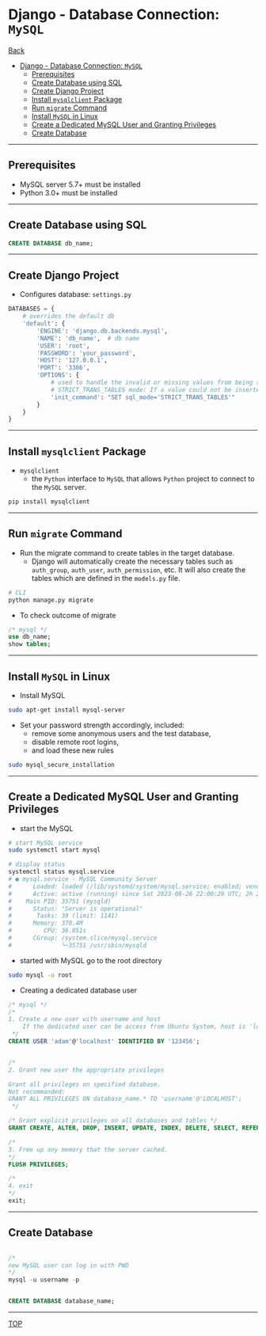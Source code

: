 # Django - Database Connection: `MySQL`

[Back](../index.md)

- [Django - Database Connection: `MySQL`](#django---database-connection-mysql)
  - [Prerequisites](#prerequisites)
  - [Create Database using SQL](#create-database-using-sql)
  - [Create Django Project](#create-django-project)
  - [Install `mysqlclient` Package](#install-mysqlclient-package)
  - [Run `migrate` Command](#run-migrate-command)
  - [Install `MySQL` in Linux](#install-mysql-in-linux)
  - [Create a Dedicated MySQL User and Granting Privileges](#create-a-dedicated-mysql-user-and-granting-privileges)
  - [Create Database](#create-database)


---

## Prerequisites

- MySQL server 5.7+ must be installed
- Python 3.0+ must be installed

---

## Create Database using SQL

```sql
CREATE DATABASE db_name;
```

---

## Create Django Project

- Configures database: `settings.py`

```py
DATABASES = {  
    # overrides the default db
    'default': {  
        'ENGINE': 'django.db.backends.mysql',  
        'NAME': 'db_name',  # db name 
        'USER': 'root',     
        'PASSWORD': 'your_password',  
        'HOST': '127.0.0.1',  
        'PORT': '3306',  
        'OPTIONS': {  
            # used to handle the invalid or missing values from being stored in the database by INSERT and UPDATE statements.
            # STRICT_TRANS_TABLES mode: If a value could not be inserted as given into a transactional table, abort the statement.
            'init_command': "SET sql_mode='STRICT_TRANS_TABLES'"  
        }  
    }  
}  
```

---

## Install `mysqlclient` Package

- `mysqlclient`
  - the `Python` interface to `MySQL` that allows `Python` project to connect to the `MySQL` server.

```sh
pip install mysqlclient
```

---

## Run `migrate` Command

- Run the migrate command to create tables in the target database.
    - Django will automatically create the necessary tables such as `auth_group`, `auth_user`, `auth_permission`, etc. It will also create the tables which are defined in the `models.py` file.


```sh
# CLI
python manage.py migrate  
```

- To check outcome of migrate

```sql
/* mysql */
use db_name;
show tables;
```

---

## Install `MySQL` in Linux

- Install MySQL

```sh
sudo apt-get install mysql-server
```

- Set your password strength accordingly, included:
    - remove some anonymous users and the test database, 
    - disable remote root logins,
    - and load these new rules 

```sh
sudo mysql_secure_installation
```

---

##  Create a Dedicated MySQL User and Granting Privileges

- start the MySQL

```sh
# start MySQL service
sudo systemctl start mysql

# display status
systemctl status mysql.service
# ● mysql.service - MySQL Community Server
#      Loaded: loaded (/lib/systemd/system/mysql.service; enabled; vendor preset: enabled)
#      Active: active (running) since Sat 2023-08-26 22:00:29 UTC; 2h 29min ago
#    Main PID: 35751 (mysqld)
#      Status: "Server is operational"
#       Tasks: 39 (limit: 1141)
#      Memory: 370.4M
#         CPU: 36.051s
#      CGroup: /system.slice/mysql.service
#              └─35751 /usr/sbin/mysqld
```

- started with MySQL go to the root directory

```sh
sudo mysql -u root
```

- Creating a dedicated database user

```sql
/* mysql */
/* 
1. Create a new user with username and host
    If the dedicated user can be access from Ubuntu System, host is 'localhost'.
 */
CREATE USER 'adam'@'localhost' IDENTIFIED BY '123456';


/* 
2. Grant new user the appropriate privileges

Grant all privileges on specified database.
Not recommanded:
GRANT ALL PRIVILEGES ON database_name.* TO 'username'@'LOCALHOST'; 
 */

/* Grant explicit privileges on all databases and tables */
GRANT CREATE, ALTER, DROP, INSERT, UPDATE, INDEX, DELETE, SELECT, REFERENCES, RELOAD on *.* TO 'username'@'localhost' WITH GRANT OPTION;

/* 
3. Free up any memory that the server cached.
*/
FLUSH PRIVILEGES;

/* 
4. exit 
*/
exit;

```

---

## Create Database

```sql

/* 
new MySQL user can log in with PWD  
*/
mysql -u username -p


CREATE DATABASE database_name;
```

---

[TOP](#django---database-connection-mysql)
